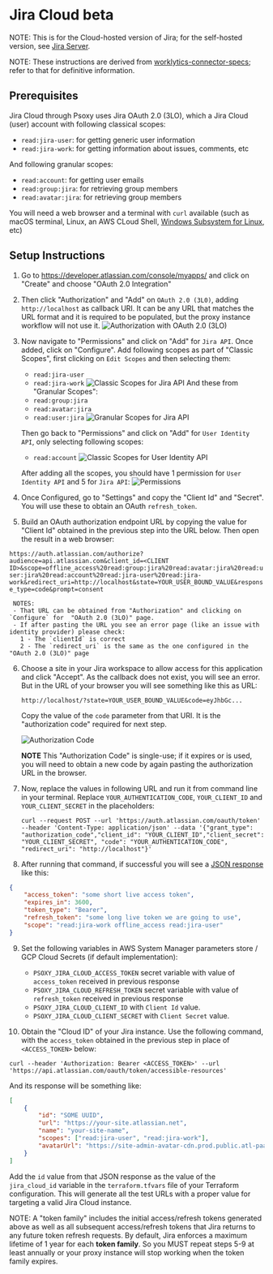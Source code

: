 # Jira Cloud **beta**

NOTE: This is for the Cloud-hosted version of Jira; for the self-hosted version, see
[Jira Server](jira-server.md).

NOTE: These instructions are derived from
[worklytics-connector-specs](../../../infra/modules/worklytics-connector-specs/main.tf); refer to
that for definitive information.

## Prerequisites

Jira Cloud through Psoxy uses Jira OAuth 2.0 (3LO), which a Jira Cloud (user) account with following
classical scopes:

- `read:jira-user`: for getting generic user information
- `read:jira-work`: for getting information about issues, comments, etc

And following granular scopes:

- `read:account`: for getting user emails
- `read:group:jira`: for retrieving group members
- `read:avatar:jira`: for retrieving group members

You will need a web browser and a terminal with `curl` available (such as macOS terminal, Linux, an
AWS CLoud Shell,
[Windows Subsystem for Linux](https://learn.microsoft.com/en-us/windows/wsl/install), etc)

## Setup Instructions

1. Go to https://developer.atlassian.com/console/myapps/ and click on "Create" and choose "OAuth 2.0
   Integration"

2. Then click "Authorization" and "Add" on `OAuth 2.0 (3L0)`, adding `http://localhost` as callback
   URI. It can be any URL that matches the URL format and it is required to be populated, but the
   proxy instance workflow will not use it.
   ![Authorization with OAuth 2.0 (3LO)](./img/jira-cloud-authorization.png)

3. Now navigate to "Permissions" and click on "Add" for `Jira API`. Once added, click on
   "Configure". Add following scopes as part of "Classic Scopes", first clicking on `Edit Scopes`
   and then selecting them:

   - `read:jira-user`
   - `read:jira-work`
     ![Classic Scopes for Jira API](./img/jira-cloud-jira-api-scope-permissions.png) And these from
     "Granular Scopes":
   - `read:group:jira`
   - `read:avatar:jira`
   - `read:user:jira`
     ![Granular Scopes for Jira API](./img/jira-cloud-jira-api-scope-granular-permissions.png)

   Then go back to "Permissions" and click on "Add" for `User Identity API`, only selecting
   following scopes:

   - `read:account`
     ![Classic Scopes for User Identity API](./img/jira-cloud-user-api-scope-permissions.png)

   After adding all the scopes, you should have 1 permission for `User Identity API` and 5 for
   `Jira API`: ![Permissions](./img/jira-cloud-final-permissions.png)

4. Once Configured, go to "Settings" and copy the "Client Id" and "Secret". You will use these to
   obtain an OAuth `refresh_token`.

5. Build an OAuth authorization endpoint URL by copying the value for "Client Id" obtained in the
   previous step into the URL below. Then open the result in a web browser:

`https://auth.atlassian.com/authorize?audience=api.atlassian.com&client_id=<CLIENT ID>&scope=offline_access%20read:group:jira%20read:avatar:jira%20read:user:jira%20read:account%20read:jira-user%20read:jira-work&redirect_uri=http://localhost&state=YOUR_USER_BOUND_VALUE&response_type=code&prompt=consent`

     NOTES:
     - That URL can be obtained from "Authorization" and clicking on `Configure` for  "OAuth 2.0 (3LO)" page.
     - If after pasting the URL you see an error page (like an issue with identity provider) please check:
       1 - The `clientId` is correct
       2 - The `redirect_uri` is the same as the one configured in the "OAuth 2.0 (3LO)" page

6. Choose a site in your Jira workspace to allow access for this application and click "Accept". As
   the callback does not exist, you will see an error. But in the URL of your browser you will see
   something like this as URL:

   `http://localhost/?state=YOUR_USER_BOUND_VALUE&code=eyJhbGc...`

   Copy the value of the `code` parameter from that URI. It is the "authorization code" required for
   next step.

   ![Authorization Code](./img/jira-cloud-authorization-code.png)

   **NOTE** This "Authorization Code" is single-use; if it expires or is used, you will need to
   obtain a new code by again pasting the authorization URL in the browser.

7. Now, replace the values in following URL and run it from command line in your terminal. Replace
   `YOUR_AUTHENTICATION_CODE`, `YOUR_CLIENT_ID` and `YOUR_CLIENT_SECRET` in the placeholders:

   `curl --request POST --url 'https://auth.atlassian.com/oauth/token' --header 'Content-Type: application/json' --data '{"grant_type": "authorization_code","client_id": "YOUR_CLIENT_ID","client_secret": "YOUR_CLIENT_SECRET", "code": "YOUR_AUTHENTICATION_CODE", "redirect_uri": "http://localhost"}'`

8. After running that command, if successful you will see a
   [JSON response](https://developer.atlassian.com/cloud/jira/platform/oauth-2-3lo-apps/#2--exchange-authorization-code-for-access-token)
   like this:

```json
{
	"access_token": "some short live access token",
	"expires_in": 3600,
	"token_type": "Bearer",
	"refresh_token": "some long live token we are going to use",
	"scope": "read:jira-work offline_access read:jira-user"
}
```

9. Set the following variables in AWS System Manager parameters store / GCP Cloud Secrets (if
   default implementation):

   - `PSOXY_JIRA_CLOUD_ACCESS_TOKEN` secret variable with value of `access_token` received in
     previous response
   - `PSOXY_JIRA_CLOUD_REFRESH_TOKEN` secret variable with value of `refresh_token` received in
     previous response
   - `PSOXY_JIRA_CLOUD_CLIENT_ID` with `Client Id` value.
   - `PSOXY_JIRA_CLOUD_CLIENT_SECRET` with `Client Secret` value.

10. Obtain the "Cloud ID" of your Jira instance. Use the following command, with the `access_token`
    obtained in the previous step in place of `<ACCESS_TOKEN>` below:

`curl --header 'Authorization: Bearer <ACCESS_TOKEN>' --url 'https://api.atlassian.com/oauth/token/accessible-resources'`

And its response will be something like:

```json
[
	{
		"id": "SOME UUID",
		"url": "https://your-site.atlassian.net",
		"name": "your-site-name",
		"scopes": ["read:jira-user", "read:jira-work"],
		"avatarUrl": "https://site-admin-avatar-cdn.prod.public.atl-paas.net/avatars/240/rocket.png"
	}
]
```

Add the `id` value from that JSON response as the value of the `jira_cloud_id` variable in the
`terraform.tfvars` file of your Terraform configuration. This will generate all the test URLs with a
proper value for targeting a valid Jira Cloud instance.

NOTE: A "token family" includes the initial access/refresh tokens generated above as well as all
subsequent access/refresh tokens that Jira returns to any future token refresh requests. By default,
Jira enforces a maximum lifetime of 1 year for each **token family**. So you MUST repeat steps 5-9
at least annually or your proxy instance will stop working when the token family expires.